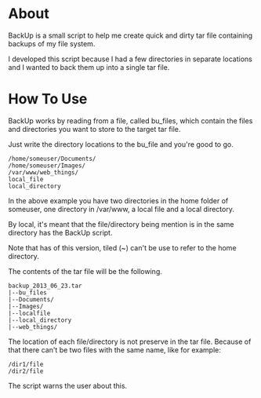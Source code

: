 # About

BackUp is a small script to help me create quick and dirty tar file containing backups of my file system.

I developed this script because I had a few directories in separate locations and I wanted to back them up into a single tar file.

# How To Use

BackUp works by reading from a file, called bu\_files, which contain the files and directories you want to store to the target tar file.

Just write the directory locations to the bu\_file and you're good to go.

    /home/someuser/Documents/
    /home/someuser/Images/
    /var/www/web_things/
    local_file
    local_directory

In the above example you have two directories in the home folder of someuser, one directory in /var/www, a local file and a local directory.

By local, it's meant that the file/directory being mention is in the same directory has the BackUp script.

Note that has of this version, tiled (~) can't be use to refer to the home directory.

The contents of the tar file will be the following.

    backup_2013_06_23.tar
    |--bu_files
    |--Documents/
    |--Images/
    |--localfile
    |--local_directory
    |--web_things/

The location of each file/directory is not preserve in the tar file. Because of that there can't be two files with the same name, like for example:

    /dir1/file
    /dir2/file

The script warns the user about this.

